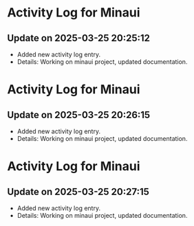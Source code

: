 # Activity Log for Minaui

## Update on 2025-03-25 20:25:12
- Added new activity log entry.
- Details: Working on minaui project, updated documentation.

# Activity Log for Minaui

## Update on 2025-03-25 20:26:15
- Added new activity log entry.
- Details: Working on minaui project, updated documentation.

# Activity Log for Minaui

## Update on 2025-03-25 20:27:15
- Added new activity log entry.
- Details: Working on minaui project, updated documentation.

